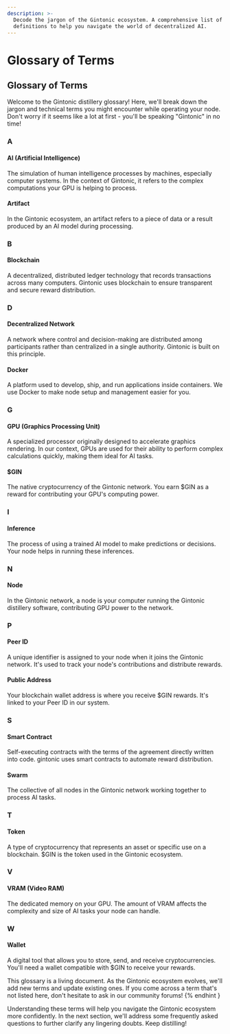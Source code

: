 ```yaml
---
description: >-
  Decode the jargon of the Gintonic ecosystem. A comprehensive list of terms and
  definitions to help you navigate the world of decentralized AI.
---
```


# Glossary of Terms

## Glossary of Terms

Welcome to the Gintonic distillery glossary! Here, we'll break down the jargon and technical terms you might encounter while operating your node. Don't worry if it seems like a lot at first - you'll be speaking "Gintonic" in no time!

### A

#### AI (Artificial Intelligence)

The simulation of human intelligence processes by machines, especially computer systems. In the context of Gintonic, it refers to the complex computations your GPU is helping to process.

#### Artifact

In the Gintonic ecosystem, an artifact refers to a piece of data or a result produced by an AI model during processing.

### B

#### Blockchain

A decentralized, distributed ledger technology that records transactions across many computers. Gintonic uses blockchain to ensure transparent and secure reward distribution.

### D

#### Decentralized Network

A network where control and decision-making are distributed among participants rather than centralized in a single authority. Gintonic is built on this principle.

#### Docker

A platform used to develop, ship, and run applications inside containers. We use Docker to make node setup and management easier for you.

### G

#### GPU (Graphics Processing Unit)

A specialized processor originally designed to accelerate graphics rendering. In our context, GPUs are used for their ability to perform complex calculations quickly, making them ideal for AI tasks.

#### $GIN

The native cryptocurrency of the Gintonic network. You earn $GIN as a reward for contributing your GPU's computing power.

### I

#### Inference

The process of using a trained AI model to make predictions or decisions. Your node helps in running these inferences.

### N

#### Node

In the Gintonic network, a node is your computer running the Gintonic distillery software, contributing GPU power to the network.

### P

#### Peer ID

A unique identifier is assigned to your node when it joins the Gintonic network. It's used to track your node's contributions and distribute rewards.

#### Public Address

Your blockchain wallet address is where you receive $GIN rewards. It's linked to your Peer ID in our system.

### S

#### Smart Contract

Self-executing contracts with the terms of the agreement directly written into code. gintonic uses smart contracts to automate reward distribution.

#### Swarm

The collective of all nodes in the Gintonic network working together to process AI tasks.

### T

#### Token

A type of cryptocurrency that represents an asset or specific use on a blockchain. $GIN is the token used in the Gintonic ecosystem.

### V

#### VRAM (Video RAM)

The dedicated memory on your GPU. The amount of VRAM affects the complexity and size of AI tasks your node can handle.

### W

#### Wallet

A digital tool that allows you to store, send, and receive cryptocurrencies. You'll need a wallet compatible with $GIN to receive your rewards.

This glossary is a living document. As the Gintonic ecosystem evolves, we'll add new terms and update existing ones. If you come across a term that's not listed here, don't hesitate to ask in our community forums! \{% endhint }

Understanding these terms will help you navigate the Gintonic ecosystem more confidently. In the next section, we'll address some frequently asked questions to further clarify any lingering doubts. Keep distilling!

